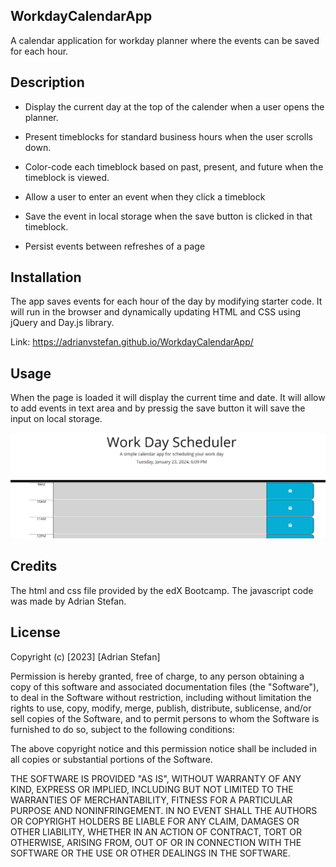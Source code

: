 ## WorkdayCalendarApp

A calendar application for workday planner where the events can be saved for each hour.

## Description

* Display the current day at the top of the calender when a user opens the planner.
 
* Present timeblocks for standard business hours when the user scrolls down.
 
* Color-code each timeblock based on past, present, and future when the timeblock is viewed.
 
* Allow a user to enter an event when they click a timeblock

* Save the event in local storage when the save button is clicked in that timeblock.

* Persist events between refreshes of a page

## Installation

The app saves events for each hour of the day by modifying starter code. It will run in the browser and dynamically updating HTML and CSS using jQuery and Day.js library.

Link: https://adrianvstefan.github.io/WorkdayCalendarApp/

## Usage

When the page is loaded it will display the current time and date. It will allow to add events in text area and by pressig the save button it will save the input on local storage.

![Alt text](./Images/Workday%20Scheduler.PNG)

## Credits

The html and css file provided by the edX Bootcamp.
The javascript code was made by Adrian Stefan.

## License

Copyright (c) [2023] [Adrian Stefan]

Permission is hereby granted, free of charge, to any person obtaining a copy of this software and associated documentation files (the "Software"), to deal in the Software without restriction, including without limitation the rights to use, copy, modify, merge, publish, distribute, sublicense, and/or sell copies of the Software, and to permit persons to whom the Software is furnished to do so, subject to the following conditions:

The above copyright notice and this permission notice shall be included in all copies or substantial portions of the Software.

THE SOFTWARE IS PROVIDED "AS IS", WITHOUT WARRANTY OF ANY KIND, EXPRESS OR IMPLIED, INCLUDING BUT NOT LIMITED TO THE WARRANTIES OF MERCHANTABILITY, FITNESS FOR A PARTICULAR PURPOSE AND NONINFRINGEMENT. IN NO EVENT SHALL THE AUTHORS OR COPYRIGHT HOLDERS BE LIABLE FOR ANY CLAIM, DAMAGES OR OTHER LIABILITY, WHETHER IN AN ACTION OF CONTRACT, TORT OR OTHERWISE, ARISING FROM, OUT OF OR IN CONNECTION WITH THE SOFTWARE OR THE USE OR OTHER DEALINGS IN THE SOFTWARE.